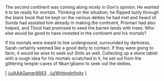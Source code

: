 The second continent was coming along nicely in Gon's opinion. He wanted it to be ready for mortals. Thinking on the situation, he flipped lazily through the black book that he kept on the various deities he had met and heard of. Sunda had assisted him already in making the continent, Prismari had also helped, and Thool had promised to seed the barren lands with trees. Who else would be good to have invested in the continent and his mortals?

If his mortals were meant to live underground, surrounded by darkness, Sarah certainly seemed like a good deity to contact. If they were going to farm, it would be wise to seek out Shilo as well. Collecting up a stone tablet with a rough idea for his mortals scratched in it, he set out from the glittering temple-caves of Nkan'gbamo to seek out the deities.

\[ [/u/AAAGamer8663](https://www.reddit.com/u/AAAGamer8663/) ,  [/u/WritingInfinity](https://www.reddit.com/u/WritingInfinity/) \]